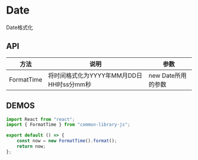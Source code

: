 # Date

Date格式化

## API

| 方法         | 说明                   | 参数            |
| ------------ | ---------------------- | --------------- |
| FormatTime | 将时间格式化为YYYY年MM月DD日 HH时ss分mm秒   | new Date所用的参数 |

## DEMOS

```js
import React from "react";
import { FormatTime } from "common-library-js";

export default () => {
    const now = new FormatTime().format();
    return now;
};
```
